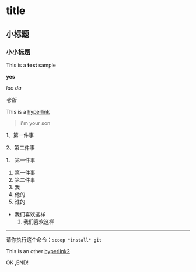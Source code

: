 # title
## 小标题
### 小小标题
This is a **test** sample

__yes__

*lao da*

*老板*

This is a [hyperlink](https://www.bilibili.com/video/av75225128?p=1)

> i'm your son

1、第一件事

2、第二件事

1、 第一件事
1. 第一件事
2. 第二件事
1. 我
1. 他的
1. 谁的
* 我们喜欢这样
    1. 我们喜欢这样
---
请你执行这个命令：`scoop *install* git`


This is an other [hyperlink2](MORE.MD)

OK ,END!







